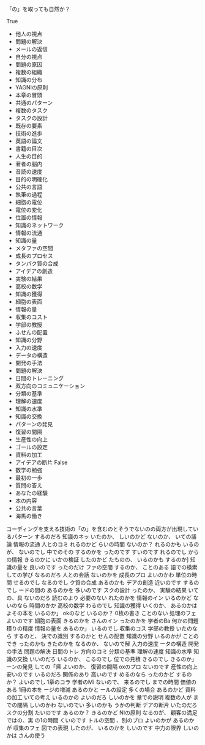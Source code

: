 
「の」を取っても自然か？

True
- 他人の視点
- 問題の解決
- メールの返信
- 自分の視点
- 問題の原因
- 複数の組織
- 知識の分布
- YAGNIの原則
- 本章の冒頭
- 共通のパターン
- 複数のタスク
- タスクの設計
- 既存の要素
- 技術の進歩
- 英語の論文
- 書籍の目次
- 人生の目的
- 著者の脳内
- 音読の速度
- 目的の明確化
- 公共の言語
- 執筆の過程
- 細胞の電位
- 電位の変化
- 位置の情報
- 知識のネットワーク
- 情報の流通
- 知識の量
- メタファの空間
- 成長のプロセス
- タンパク質の合成
- アイデアの創造
- 実験の結果
- 高校の数学
- 知識の獲得
- 細胞の表面
- 情報の量
- 収集のコスト
- 学部の教授
- ふせんの配置
- 知識の分野
- 入力の速度
- データの構造
- 開発の手法
- 問題の解決
- 日間のトレーニング
- 双方向のコミュニケーション
- 分類の基準
- 理解の速度
- 知識の水準
- 知識の交換
- パターンの発見
- 復習の間隔
- 生産性の向上
- ゴールの設定
- 資料の加工
- アイデアの断片
False
- 数学の勉強
- 最初の一歩
- 質問の答え
- あなたの経験
- 本の内容
- 公共の言葉
- 海馬の働き

コーディングを支える技術の「の」を含むのとそうでないのの両方が出現しているパターン
するのだろ
知識のネッ
いたのか、
しいのかど
ないのか、
いての議論
情報の流通
人とのコミ
れるのかど
らいの時間
ないのか？
れるのかも
いるのが、
ないのでし
中でのその
するのかを
ったのです
すいのです
れるのでし
からの情報
きるのかに
いかの検証
したのかど
たものの、
いるのかも
するのか]
知識の量を
良いのです
ったのだけ
ファの空間
するのか、
ことのある
語での検索
しての学び
なるのだろ
人との会話
ないのかを
成長のプロ
よいのかわ
単位の時間
せるのでし
なるのでし
ク質の合成
あるのかも
デアの創造
近いのです
するのでし
ードの間の
あるのかを
多いのです
スクの設計
ったのか、
実験の結果
いての、具
ないのだろ
読むのより
必要のない
れたのかを
情報のイン
いるのかど
ないのなら
時間のかか
高校の数学
わるのでし
知識の獲得
いくのか、
あるのかは
よその本を
いるのか」
okのなど
いるのか？
0枚の書き
ことのない
処理のフェ
よいのです
細胞の表面
きるのかを
さんのイン
ったのかを
学者のBa
何かの問題
積りの精度
情報の量を
あるのか」
いるのでし
収集のコス
学部の教授
いたのなら
するのと、
決での識別
するのかと
せんの配置
知識の分野
いるのかが
ことのでき
ったのかも
きたのかを
なるのか、
ないので解
入力の速度
ータの構造
開発の手法
問題の解決
日間のトレ
方向のコミ
分類の基準
理解の速度
知識の水準
知識の交換
いいのだろ
いるのか、
こるのでし
位での見積
きるのでし
きるのか」
ーンの発見
しての「帰
よいのか、
復習の間隔
oxのプロ
ないのです
産性の向上
安いのです
いるのだろ
関係のあり
高いのです
めるのなら
ったのかど
するのか？
よいのでし
1章のコラ
学者のMi
ないので、
来るのでし
までの時間
価値のある
1冊の本を
ージの増減
あるのかと
ールの設定
多くの場合
あるのかど
資料の加工
いての考え
いるのかの
よいのだろ
しいのかを
章での説明
複数の人が
までの間隔
しいのかわ
ないのでい
多いのかも
うかの判断
デアの断片
いたのだろ
スクの分割
たいのです
あるのか？
きるのかど
NIの原則
なるのが、
顧客の満足
ではの、実
の1の時間
くいのです
トルの空間
、別のプロ
よいのかが
あるのかが
収集のフェ
図での表現
したのが、
いるのかを
しいのです
中力の限界
しいのかは
さんの使う
